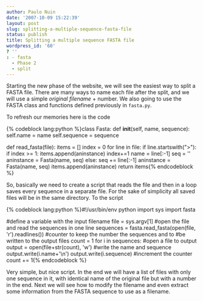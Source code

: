 ```yaml
---
author: Paulo Nuin
date: '2007-10-09 15:22:39'
layout: post
slug: splitting-a-multiple-sequence-fasta-file
status: publish
title: Splitting a multiple sequence FASTA file
wordpress_id: '60'
? ''
: - fasta
  - Phase 2
  - split
---
```


Starting the new phase of the website, we
will see the easiest way to split a FASTA file. There are many ways to
name each file after the split, and we will use a simple *original
filename* + number. We also going to use the FASTA class and functions
defined previously in `fasta.py`. 


To refresh our memories here is the code 

{% codeblock lang:python %}class Fasta:
	def __init__(self, name, sequence): 
		self.name = name 
		self.sequence = sequence 

def read_fasta(file): 
	items = [] 
	index = 0 
	for line in file: 
		if line.startswith("\>"): 
			if index >= 1: 
				items.append(aninstance) 
				index+=1
			name = line[:-1] 
			seq = '' 
			aninstance = Fasta(name, seq) 
		else: 
			seq += line[:-1] 
			aninstance = Fasta(name, seq) 
	items.append(aninstance) 
	return items{% endcodeblock %}



So, basically we need to create a script that reads
the file and then in a loop saves every sequence in a separate file. For
the sake of simplicity all saved files will be in the same directory. To
the script 

{% codeblock lang:python %}\#!/usr/bin/env python 
import sys 
import fasta 

#define a variable with the input filename 
file = sys.argv[1] 
#open the file and read the sequences in one line 
sequences = fasta.read_fasta(open(file, 'r').readlines()) 
#counter to keep the number the sequences and to #be written to the output files 
count = 1
for i in sequences:
	#open a file to output output =
	open(file+str(count), 'w') 
	#write the name and sequence
	output.write(i.name+'\n') 
	output.write(i.sequence) 
	#increment the counter 
	count += 1{% endcodeblock %}

Very simple, but nice script. In the end
we will have a list of files with only one sequence in it, with
identical name of the original file but with a number in the end. Next
we will see how to modify the filename and even extract some information
from the FASTA sequence to use as a filename.
